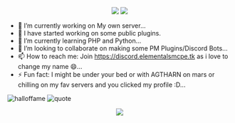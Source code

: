 <p align="center">
<img src="https://github-readme-stats.vercel.app/api?username=cosmicnebula200&show_icons=true&count_private=true&hide_title=false&theme=tokyonight">
<img src="https://github-readme-stats.vercel.app/api/top-langs/?username=cosmicnebula200&count_private=true&layout=compact&theme=tokyonight">
</p>

- 🔭 I’m currently working on My own server...
- 🥳 I have started working on some public plugins.
- 🌱 I’m currently learning PHP and Python...
- 👯 I’m looking to collaborate on making some PM Plugins/Discord Bots...
- 📫 How to reach me: Join https://discord.elementalsmcpe.tk as i love to change my name 😄...
- ⚡ Fun fact: I might be under your bed or with AGTHARN on mars or chilling on my fav servers and you clicked my profile :D...

![halloffame](https://media.discordapp.net/attachments/489366022172966922/919560351329185822/png_20211212_200418_0000.png)
![quote](https://media.discordapp.net/attachments/489366022172966922/919562138270461962/png_20211212_201125_0000.png?height=50&width=50)
<div></div>
<p align="center">
<img src='https://media.discordapp.net/attachments/904927214926192713/919605672339980308/unknown.png'>
</p>
